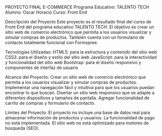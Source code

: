 PROYECTO FINAL E-COMMERCE
Programa Educativo: TALENTO TECH
Alumno: Oscar Horacio
Curso: Front End

Descripción del Proyecto
Este proyecto es el resultado final del curso de Front End del programa educativo TALENTO TECH. El objetivo es crear un sitio web de comercio electrónico que permita a los usuarios visualizar y simular compras de productos.
También cuenta con un formulario de contacto totalmente funcional con Formspree.

Tecnologías Utilizadas:
HTML5: para la estructura y contenido del sitio web
CSS3: para el diseño y estilo del sitio web
JavaScript: para la interactividad y funcionalidad del sitio web
Bootstrap: para el diseño responsivo y componentes de interfaz de usuario

Alcance del Proyecto:
Crear un sitio web de comercio electrónico que permita a los usuarios visualizar y simular compras de productos.
Implementar una navegación fácil y intuitiva para que los usuarios puedan encontrar lo que buscan.
Diseñar un sitio web responsivo que se adapte a diferentes dispositivos y tamaños de pantalla.
Agregar funcionalidad de carrito de compras y formulario de contacto.

Límites del Proyecto:
El proyecto no incluye una base de datos real para almacenar información de productos y usuarios.
La funcionalidad de pago no está implementada.
El sitio web no está optimizado para motores de búsqueda (SEO).
